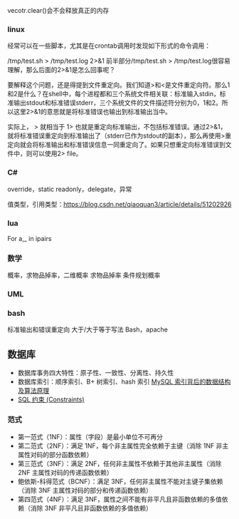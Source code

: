 vecotr.clear()会不会释放真正的内存

### linux
经常可以在一些脚本，尤其是在crontab调用时发现如下形式的命令调用：

/tmp/test.sh > /tmp/test.log 2>&1
前半部分/tmp/test.sh > /tmp/test.log很容易理解，那么后面的2>&1是怎么回事呢？

要解释这个问题，还是得提到文件重定向。我们知道>和<是文件重定向符。那么1和2是什么？在shell中，每个进程都和三个系统文件相关联：标准输入stdin，标准输出stdout和标准错误stderr，三个系统文件的文件描述符分别为0，1和2。所以这里2>&1的意思就是将标准错误也输出到标准输出当中。

 

实际上， > 就相当于 1> 也就是重定向标准输出，不包括标准错误。通过2>&1，就将标准错误重定向到标准输出了（stderr已作为stdout的副本），那么再使用>重定向就会将标准输出和标准错误信息一同重定向了。如果只想重定向标准错误到文件中，则可以使用2> file。

### C#
override，static readonly，delegate，异常

值类型，引用类型：https://blog.csdn.net/qiaoquan3/article/details/51202926



### lua

For a,_ in ipairs

###  数学

概率，求物品掉率，二维概率
求物品掉率
条件规划概率


### UML

### bash
标准输出和错误重定向
大于/大于等于写法
Bash，apache



## 数据库

* 数据库事务四大特性：原子性、一致性、分离性、持久性
* 数据库索引：顺序索引、B+ 树索引、hash 索引
[MySQL 索引背后的数据结构及算法原理](http://blog.codinglabs.org/articles/theory-of-mysql-index.html)
* [SQL 约束 (Constraints)](http://www.w3school.com.cn/sql/sql_constraints.asp)

### 范式

* 第一范式（1NF）：属性（字段）是最小单位不可再分
* 第二范式（2NF）：满足 1NF，每个非主属性完全依赖于主键（消除 1NF 非主属性对码的部分函数依赖）
* 第三范式（3NF）：满足 2NF，任何非主属性不依赖于其他非主属性（消除 2NF 主属性对码的传递函数依赖）
* 鲍依斯-科得范式（BCNF）：满足 3NF，任何非主属性不能对主键子集依赖（消除 3NF 主属性对码的部分和传递函数依赖）
* 第四范式（4NF）：满足 3NF，属性之间不能有非平凡且非函数依赖的多值依赖（消除 3NF 非平凡且非函数依赖的多值依赖）